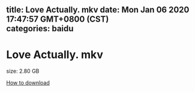 
title: Love Actually. mkv
date: Mon Jan 06 2020 17:47:57 GMT+0800 (CST)    
categories: baidu
---

# Love Actually. mkv
size: 2.80 GB
 
 

[How to download](https://bpcam.bemobtrk.com/go/2ceec3aa-1ca2-46d6-b9ff-aaa5c184517c?jno=3162)